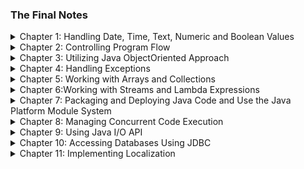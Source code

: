 ### The Final Notes

<details>
  <summary>Chapter 1: Handling Date, Time, Text, Numeric and Boolean Values</summary>

>### `Text Blocks`
>
>* _Incidental Whitespace_: Sonuca bir etkisi yoktur. Sadece kod okunabilirliğini artırmak için eklenebilir.
>* _Essential Whitespace_: Çıktıya etki eder.
>
>Text içerisinde en solda ki karakterden bir çizgi çekilir (IDE üzerinde görlebilir). Bu çizginin solunda kalan kısım
>_incidental_ sağında kalan kısım ise _essential_ whitespace olur.
>
>**Figure 1.3** Text Block
>
>![img_3.png](../resources/img/figure-1.3.png)
>
>* Text block içerisinde _\\"""_ ve _\\"\\"\\"_ aynı anlama gelir (_"""_). Ama tek başına _"""_ tanımlaması derlenemez.
>
>- **indent()** _and_ **stripIndent()**
>> **indent()** methodu;
> >- Pozitif bir sayı ile çağrılırsa, her satırın başına eşit sayıda boşluk ekler.
> >- Negatif bir sayı ile çağrılırsa, her satırın başından o sayıdaki boşluk karakterini silmeye çalışır.
> >- 0 ile çağrılırsa bir etkisi olmayacaktır.
> >- Boşluk karakterlerini normalize eder.
>     > - Satır sonu karakteri (Windows için satır sonu **_\r\n_**, Mac için satır sonu **_\n_**) var ise normalize eder. (_Normalize_: **_\n_**)
> >- Satır sonu karakteri (**_\n_**) yoksa ekler.
>
>> **stripIndent()** methodu;
> >- Başta bulunan tüm tesadüfi boşlukları siler.
> >- Satır sonu karakteri var ise normalize eder.
> >- Satır sonu karakteri yok ise <u>eklemez</u>.
>
>_**Table 4.1** Rules for indent() and stripIndent()_
>
>![img_3.png](../resources/img/table-4.1.png)

> ### `Wrapper Classes`
> 
> * _Number_ sıfını üzerinde  _byteValue()_, _shortValue()_, _intValue()_, _longValue()_, _floatValue()_, ve _doubleValue()_
>   helper methodları bulunur.
> * _Character_ sınıfı _Number_ sınıfını kalıtmaz.

> ### `String and StringBuilder`
> 
> * String sınıfı, _reverse()_ methoduna sahip değildir. StringBuilder sınıfı, _reverse()_ methoduna sahiptir.
> ```java
> String str = "12";
> str.reverse();  // DOES NOT COMPILE
> 
> StringBuilder sb = new StringBuilder("12");
> sb.reverse();   // 21
> ```
> 
> * String sınıfı, _insert()_ methoduna sahip değildir. StringBuilder sınıfı, _insert()_ methoduna sahiptir.


</details>

<details>
  <summary>Chapter 2: Controlling Program Flow</summary>

> ### `The switch Statement`
> 
> * `switch statement` tarafından desteklenen veri tipleri:
> 1. `byte` ve `Byte`
> 2. `short` ve `Short`
> 3. `char` ve `Character`
> 4. `int` ve `Integer`
> 5. `String`
> 6. `enum` değerleri
> 7. `var` (Değişken tipi yukarda ki türlerden birine çözümlenirse)
> 
> * _Acceptable Case Values_
> 1. _Literal_'ler. (3 * 5 veya "15")
> 2. _Enum_'lar.
> 3. `final constant` değişkenler. (final int bananas = 5;)
> 
> ```java
> final int getCookies() {
>     return 4;
> }
> 
> void feedAnimals() {
>     final int bananas = 1;
>     int apples = 2;
>     int numberOfAnimals = 3;
>     final int cookies = getCookies();
>     final int pears;
>     pears = 5;
>     switch (numberOfAnimals) {
>         case bananas:
>         case 3 * 5:
>         case apples:       // DOES NOT COMPILE
>         case getCookies(): // DOES NOT COMPILE
>         case cookies:      // DOES NOT COMPILE
>         case pears:        // DOES NOT COMPILE
>         case "6":          // DOES NOT COMPILE
>     }
> }
> ```
> 
> * Java da klasik `switch statement`'ler ile de değer döndürebiliriz. Aşağıda ki iki kod aynı işlemi yapar.
> ```java
> public static String getNumberName(int number) {
>     switch (number) {
>         case 1:
>             return "One";
>         case 2:
>             return "Two";
>         case 3:
>             return "Three";
>         case 4:
>             return "Four";
>         case 5:
>             return "Five";
>         default:
>             return "Unknown number";
>     }
> }
> 
> public static String getNumberName(int number) {
>     return switch (number) {
>         case 1 -> "One";
>         case 2 -> "Two";
>         case 3 -> "Three";
>         case 4 -> "Four";
>         case 5 -> "Five";
>         default -> "Unknown number";
>     };
> }
> ```

</details>

<details>
  <summary>Chapter 3: Utilizing Java ObjectOriented Approach</summary>

</details>

<details>
  <summary>Chapter 4: Handling Exceptions</summary>

</details>

<details>
  <summary>Chapter 5: Working with Arrays and Collections</summary>

</details>

<details>
  <summary>Chapter 6:Working with Streams and Lambda Expressions</summary>

</details>

<details>
  <summary>Chapter 7: Packaging and Deploying Java Code and Use the Java Platform Module System</summary>

</details>

<details>
  <summary>Chapter 8: Managing Concurrent Code Execution</summary>

</details>

<details>
  <summary>Chapter 9: Using Java I/O API</summary>

</details>

<details>
  <summary>Chapter 10: Accessing Databases Using JDBC</summary>

</details>

<details>
  <summary>Chapter 11: Implementing Localization</summary>

</details>